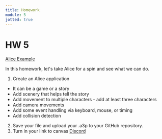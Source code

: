 ```yaml
---
title: Homework
module: 5
jotted: true
---
```


# HW 5 

<!-- <p><iframe src="https://umontana.hosted.panopto.com/Panopto/Pages/Embed.aspx?id=ad919548-e175-4f7d-860d-b10d01554b16&autoplay=false&offerviewer=true&showtitle=false&showbrand=false&captions=false&interactivity=none" height="405" width="720" style="border: 1px solid #464646;" allowfullscreen allow="autoplay" aria-label="Panopto Embedded Video Player"></iframe></p> -->

<p>
<a href="https://github.com/coryMcKague/MART120_Homework/tree/main/Week5" target="_blank">Alice Example</a>
</p>

In this homework, let's take Alice for a spin and see what we can do.

1. Create an Alice application
  - It can be a game or a story
  - Add scenery that helps tell the story
  - Add movement to multiple characters - add at least three characters
  - Add camera movements
  - Add some event handling via keyboard, mouse, or timing
  - Add collision detection
2. Save your file and upload your .a3p to your GitHub repository.
3. Turn in your link to canvas
[Discord](https://discord.com/channels/1319350327383691366/1319444858481672192)